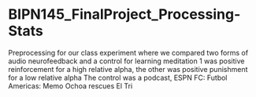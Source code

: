 # BIPN145_FinalProject_Processing-Stats
Preprocessing for our class experiment where we compared two forms of audio neurofeedback and a control for learning meditation
1 was positive reinforcement for a high relative alpha, the other was positive punishment for a low relative alpha
The control was a podcast, ESPN FC: Futbol Americas: Memo Ochoa rescues El Tri
